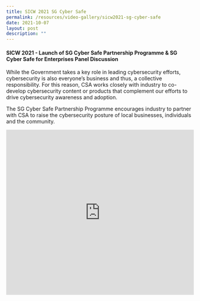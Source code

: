 ```yaml
---
title: SICW 2021 SG Cyber Safe
permalink: /resources/video-gallery/sicw2021-sg-cyber-safe
date: 2021-10-07
layout: post
description: ""
---
```


#### **SICW 2021 - Launch of SG Cyber Safe Partnership Programme & SG Cyber Safe for Enterprises Panel Discussion**

While the Government takes a key role in leading cybersecurity efforts, cybersecurity is also everyone’s business and thus, a collective responsibility. For this reason, CSA works closely with industry to co-develop cybersecurity content or products that complement our efforts to drive cybersecurity awareness and adoption.

The SG Cyber Safe Partnership Programme encourages industry to partner with CSA to raise the cybersecurity posture of local businesses, individuals and the community.

<iframe width="100%" height="445" src="https://www.youtube.com/embed/sgdPEi-fZy8" title="YouTube video player" frameborder="0" allow="accelerometer; autoplay; clipboard-write; encrypted-media; gyroscope; picture-in-picture" allowfullscreen></iframe>